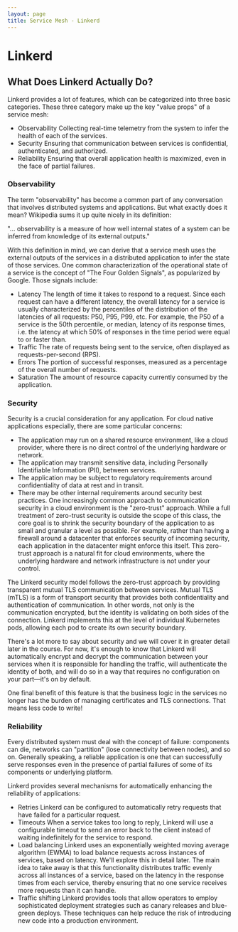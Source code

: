 ```yaml
---
layout: page
title: Service Mesh - Linkerd
---
```


# Linkerd

## What Does Linkerd Actually Do?

Linkerd provides a lot of features, which can be categorized into three basic categories. These three category make up the key "value props" of a service mesh:

- Observability
Collecting real-time telemetry from the system to infer the health of each of the services.
- Security
Ensuring that communication between services is confidential, authenticated, and authorized.
- Reliability
Ensuring that overall application health is maximized, even in the face of partial failures.

### Observability

The term "observability" has become a common part of any conversation that involves distributed systems and applications. But what exactly does it mean? Wikipedia sums it up quite nicely in its definition:

"... observability is a measure of how well internal states of a system can be inferred from knowledge of its external outputs."

With this definition in mind, we can derive that a service mesh uses the external outputs of the services in a distributed application to infer the state of those services. One common characterization of the operational state of a service is the concept of "The Four Golden Signals", as popularized by Google. Those signals include:

- Latency
The length of time it takes to respond to a request. Since each request can have a different latency, the overall latency for a service is usually characterized by the percentiles of the distribution of the latencies of all requests: P50, P95, P99, etc. For example, the P50 of a service is the 50th percentile, or median, latency of its response times, i.e. the latency at which 50% of responses in the time period were equal to or faster than.
- Traffic
The rate of requests being sent to the service, often displayed as requests-per-second (RPS).
- Errors
The portion of successful responses, measured as a percentage of the overall number of requests.
- Saturation
The amount of resource capacity currently consumed by the application.

### Security
Security is a crucial consideration for any application. For cloud native applications especially, there are some particular concerns:

- The application may run on a shared resource environment, like a cloud provider, where there is no direct control of the underlying hardware or network.
- The application may transmit sensitive data, including Personally Identifiable Information (PII), between services.
- The application may be subject to regulatory requirements around confidentiality of data at rest and in transit.
- There may be other internal requirements around security best practices.
One increasingly common approach to communication security in a cloud environment is the "zero-trust" approach. While a full treatment of zero-trust security is outside the scope of this class, the core goal is to shrink the security boundary of the application to as small and granular a level as possible. For example, rather than having a firewall around a datacenter that enforces security of incoming security, each application in the datacenter might enforce this itself. This zero-trust approach is a natural fit for cloud environments, where the underlying hardware and network infrastructure is not under your control.

The Linkerd security model follows the zero-trust approach by providing transparent mutual TLS communication between services. Mutual TLS (mTLS) is a form of transport security that provides both confidentiality and authentication of communication. In other words, not only is the communication encrypted, but the identity is validating on both sides of the connection. Linkerd implements this at the level of individual Kubernetes pods, allowing each pod to create its own security boundary.

There's a lot more to say about security and we will cover it in greater detail later in the course. For now, it's enough to know that Linkerd will automatically encrypt and decrypt the communication between your services when it is responsible for handling the traffic, will authenticate the identity of both, and will do so in a way that requires no configuration on your part—it's on by default.

One final benefit of this feature is that the business logic in the services no longer has the burden of managing certificates and TLS connections. That means less code to write!

### Reliability

Every distributed system must deal with the concept of failure: components can die, networks can "partition" (lose connectivity between nodes), and so on. Generally speaking, a reliable application is one that can successfully serve responses even in the presence of partial failures of some of its components or underlying platform.

Linkerd provides several mechanisms for automatically enhancing the reliability of applications:

- Retries
Linkerd can be configured to automatically retry requests that have failed for a particular request.
- Timeouts
When a service takes too long to reply, Linkerd will use a configurable timeout to send an error back to the client instead of waiting indefinitely for the service to respond.
- Load balancing
Linkerd uses an exponentially weighted moving average algorithm (EWMA) to load balance requests across instances of services, based on latency. We'll explore this in detail later. The main idea to take away is that this functionality distributes traffic evenly across all instances of a service, based on the latency in the response times from each service, thereby ensuring that no one service receives more requests than it can handle.
- Traffic shifting
Linkerd provides tools that allow operators to employ sophisticated deployment strategies such as canary releases and blue-green deploys. These techniques can help reduce the risk of introducing new code into a production environment.


